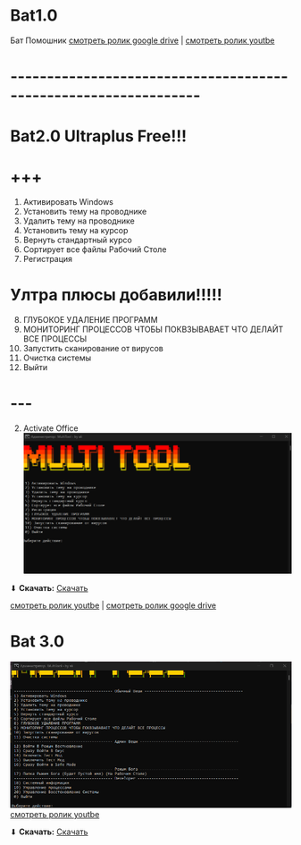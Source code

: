 # Bat1.0
Бат Помошник
[смотреть ролик google drive](https://drive.google.com/file/d/1qCZpyTAl8yCPSOiU1W1Urq8sH7UOD64R/view?usp=sharing)
|
[смотреть ролик youtbe](https://www.youtube.com/watch?v=weMVnUMAASw)
# ----------------------------------------------------------------
# Bat2.0 Ultraplus Free!!!
# +++
 1) Активировать Windows
 2) Установить тему на проводнике
 3) Удалить тему на проводнике
 4) Установить тему на курсор
 5) Вернуть стандартный курсо
 6) Сортирует все файлы Рабочий Столе
 7) Регистрация
# Ултра плюсы добавили!!!!!  
 8) ГЛУБОКОЕ УДАЛЕНИЕ ПРОГРАММ
 10) МОНИТОРИНГ ПРОЦЕССОВ ЧТОБЫ ПОКВЗЫВАВАЕТ ЧТО ДЕЛАЙТ ВСЕ ПРОЦЕССЫ
 11) Запустить сканирование от вирусов
 12) Очистка системы
 0) Выйти
# ---
  2) Activate Office
![My Picture](./bat2.0.png)  

⬇ **Скачать:** [Скачать](https://github.com/alikushbaev/bothelp/raw/refs/heads/main/bat2.0ultraplus.exe)

[смотреть ролик youtbe](https://www.youtube.com/watch?v=k1jd4yYhQJE&t=26s&ab_channel=Alikushbaev%D0%9F%D0%BE%D0%BB%D0%B5%D0%B7%D0%BD%D1%8B%D0%B9%D0%98%D0%BD%D1%84%D0%BE%D1%80%D0%B0%D0%BC%D0%B0%D1%86%D0%B8%D1%8F)
|
[смотреть ролик google drive](https://drive.google.com/file/d/1bz86Z1JAuXokCGqyiKQFvXWclN8Ni3AF/view?usp=sharing)
# Bat 3.0
![My Picture](./bat3.0.png)  
[смотреть ролик youtbe](https://youtu.be/MUDkGRGIrn4)

⬇ **Скачать:** [Скачать](https://github.com/alikushbaev/bothelp/raw/refs/heads/main/bat3.0admin+ultra.exe)
